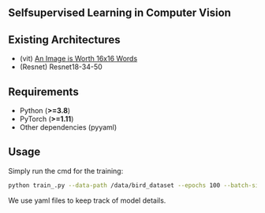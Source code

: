 ## Selfsupervised Learning in Computer Vision


## Existing Architectures

 - (vit) [An Image is Worth 16x16 Words](https://arxiv.org/abs/2010.11929)
 - (Resnet) Resnet18-34-50

## Requirements

- Python (**>=3.8**)
- PyTorch (**>=1.11**)
- Other dependencies (pyyaml)

## Usage

Simply run the cmd for the training:

```bash
python train_.py --data-path /data/bird_dataset --epochs 100 --batch-size 48 --config-file ./models/model_name/model_name.yaml
```


We use yaml files to keep track of model details.


